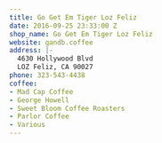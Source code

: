 ```yaml
---
title: Go Get Em Tiger Loz Feliz
date: 2016-09-25 23:33:00 Z
shop_name: Go Get Em Tiger Loz Feliz
website: gandb.coffee
address: |-
  4630 Hollywood Blvd
  LOZ Feliz, CA 90027
phone: 323-543-4438
coffee:
- Mad Cap Coffee
- George Howell
- Sweet Bloom Coffee Roasters
- Parlor Coffee
- Various
---
```


